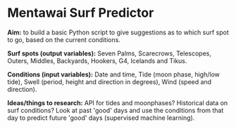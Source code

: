 # Mentawai Surf Predictor

**Aim:** to build a basic Python script to give suggestions as to which surf spot to go, based on the current conditions.

**Surf spots (output variables):** Seven Palms, Scarecrows, Telescopes, Outers, Middles, Backyards, Hookers, G4, Icelands and Tikus. 

**Conditions (input variables):** Date and time, Tide (moon phase, high/low tide), Swell (period, height and direction in degrees), Wind (speed and direction).

**Ideas/things to research:**
API for tides and moonphases? 
Historical data on surf conditions?
Look at past 'good' days and use the conditions from that day to predict future 'good' days (supervised machine learning). 
